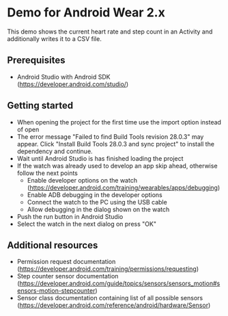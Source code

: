 # Demo for Android Wear 2.x
This demo shows the current heart rate and step count in an Activity and additionally writes it to a CSV file.

## Prerequisites
* Android Studio with Android SDK (https://developer.android.com/studio/)

## Getting started
* When opening the project for the first time use the import option instead of open
* The error message "Failed to find Build Tools revision 28.0.3" may appear. Click "Install Build Tools 28.0.3 and sync project" to install the dependency and continue.
* Wait until Android Studio is has finished loading the project
* If the watch was already used to develop an app skip ahead, otherwise follow the next points
  * Enable developer options on the watch (https://developer.android.com/training/wearables/apps/debugging)
  * Enable ADB debugging in the developer options
  * Connect the watch to the PC using the USB cable
  * Allow debugging in the dialog shown on the watch
* Push the run button in Android Studio
* Select the watch in the next dialog on press "OK"

## Additional resources
* Permission request documentation (https://developer.android.com/training/permissions/requesting)
* Step counter sensor documentation (https://developer.android.com/guide/topics/sensors/sensors_motion#sensors-motion-stepcounter)
* Sensor class documentation containing list of all possible sensors (https://developer.android.com/reference/android/hardware/Sensor)
